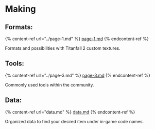 # Making

## Formats:

{% content-ref url="../page-1.md" %}
[page-1.md](../page-1.md)
{% endcontent-ref %}

Formats and possibilities with Titanfall 2 custom textures.

## Tools:

{% content-ref url="../page-3.md" %}
[page-3.md](../page-3.md)
{% endcontent-ref %}

Commonly used tools within the community.

## Data:

{% content-ref url="data.md" %}
[data.md](data.md)
{% endcontent-ref %}

Organized data to find your desired item under in-game code names.



